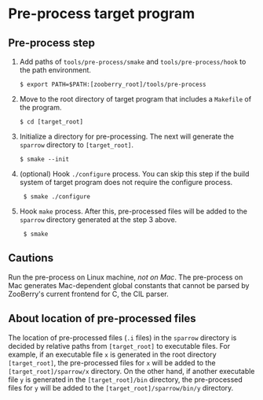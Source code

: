 Pre-process target program
==========================


Pre-process step
----------------

1.  Add paths of `tools/pre-process/smake` and
`tools/pre-process/hook` to the path environment.

        $ export PATH=$PATH:[zooberry_root]/tools/pre-process

2.  Move to the root directory of target program that includes a
`Makefile` of the program.

        $ cd [target_root]

3.  Initialize a directory for pre-processing.  The next will generate
the `sparrow` directory to `[target_root]`.

        $ smake --init

4. (optional) Hook `./configure` process.  You can skip this step if
the build system of target program does not require the configure
process.

        $ smake ./configure

5. Hook `make` process.  After this, pre-processed files will be added
to the `sparrow` directory generated at the step 3 above.

        $ smake


Cautions
--------

Run the pre-process on Linux machine, *not on Mac*.  The pre-process
on Mac generates Mac-dependent global constants that cannot be parsed
by ZooBerry's current frontend for C, the CIL parser.


About location of pre-processed files
-------------------------------------

The location of pre-processed files (`.i` files) in the `sparrow`
directory is decided by relative paths from `[target_root]` to
executable files.  For example, if an executable file `x` is generated
in the root directory `[target_root]`, the pre-processed files for `x`
will be added to the `[target_root]/sparrow/x` directory.  On the
other hand, if another executable file `y` is generated in the
`[target_root]/bin` directory, the pre-processed files for `y` will be
added to the `[target_root]/sparrow/bin/y` directory.

